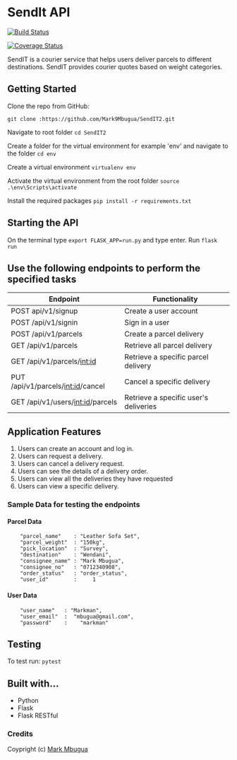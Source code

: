 # SendIt API

[![Build Status](https://travis-ci.org/Mark9Mbugua/SendIT2.svg?branch=ch-add-travisci-%23161952570)](https://travis-ci.org/Mark9Mbugua/SendIT2)

[![Coverage Status](https://coveralls.io/repos/github/Mark9Mbugua/SendIT2/badge.svg?branch=bg-coveralls-not-working-%23161997634)](https://coveralls.io/github/Mark9Mbugua/SendIT2?branch=bg-coveralls-not-working-%23161997634)

SendIT is a courier service that helps users deliver parcels to different destinations. SendIT provides courier quotes based on weight categories.


## Getting Started
Clone the repo from GitHub:
    
    git clone :https://github.com/Mark9Mbugua/SendIT2.git

Navigate to root folder
    `cd SendIT2`

Create a folder for the virtual environment for example 'env' and navigate to the folder
    `cd env`

Create a virtual environment
    `virtualenv env`

Activate the virtual environment from the root folder
    `source .\env\Scripts\activate`

Install the required packages
    `pip install -r requirements.txt`

## Starting the API

On the terminal type `export FLASK_APP=run.py` and type enter. Run `flask run`

## Use the following endpoints to perform the specified tasks
		 
| 	Endpoint                              | Functionality                                                  
| ----------------------------------------| -----------------------------------------------|
| POST api/v1/signup                      | Create a user account                          |          
| POST /api/v1/signin                     | Sign in a user                                 |
| POST /api/v1/parcels                    | Create a parcel delivery                       |
| GET /api/v1/parcels                     | Retrieve all parcel delivery                   | 
| GET /api/v1/parcels/<int:id>            | Retrieve a specific parcel delivery            |
|PUT /api/v1/parcels/<int:id>/cancel	  | Cancel a specific delivery                     |
|GET /api/v1/users/<int:id>/parcels       | Retrieve a specific user's deliveries          |


## Application Features

1. Users can create an account and log in.
2. Users can request a delivery.
3. Users can cancel a delivery request.
4. Users can see the details of a delivery order.
5. Users can view all the deliveries they have requested
6. Users can view a specific delivery.

### Sample Data for testing the endpoints

#### Parcel Data
            
        "parcel_name" 	 : "Leather Sofa Set",
        "parcel_weight"  : "150kg",
        "pick_location"  : "Survey",
        "destination" 	 : "Wendani",
        "consignee_name" : "Mark Mbugua",
        "consignee_no"   : "0712340908",
        "order_status"   : "order_status",
        "user_id"        :     1   

#### User Data
            
        "user_name"   : "Markman",
        "user_email"  :  "mbugua@gmail.com",
        "password"    :    "markman"      
                                                
## Testing

To test run: `pytest`

## Built with...

* Python
* Flask
* Flask RESTful

### Credits
Coypright (c) [Mark Mbugua](https://github.com/Mark9Mbugua)